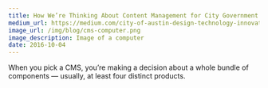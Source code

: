 ```yaml
---
title: How We’re Thinking About Content Management for City Government
medium_url: https://medium.com/city-of-austin-design-technology-innovation/how-were-thinking-about-content-management-for-city-government-88f563497096#.rc2c36odd
image_url: /img/blog/cms-computer.png
image_description: Image of a computer
date: 2016-10-04
---
```


When you pick a CMS, you’re making a decision about a whole bundle of components — usually, at least four distinct products.
